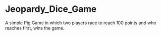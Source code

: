 # Jeopardy_Dice_Game
A simple Pig Game in which two players race to reach 100 points and who reaches first, wins the game.

